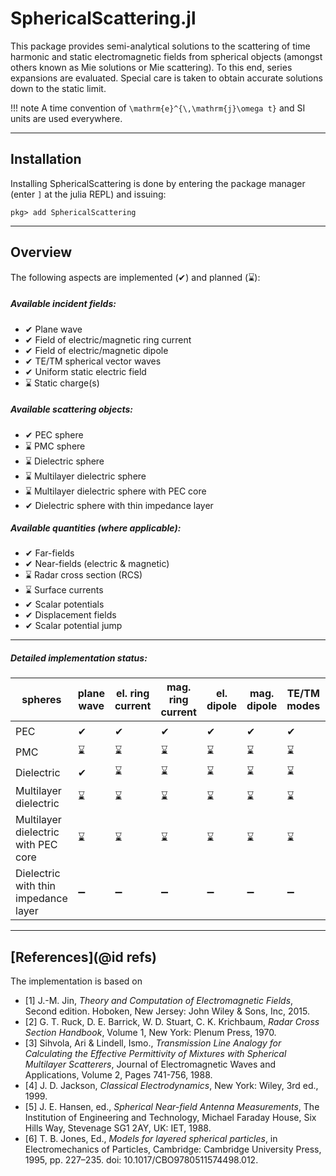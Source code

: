 
# SphericalScattering.jl

This package provides semi-analytical solutions to the scattering of time harmonic and static electromagnetic fields from spherical objects (amongst others known as Mie solutions or Mie scattering). 
To this end, series expansions are evaluated. Special care is taken to obtain accurate solutions down to the static limit.

!!! note
    A time convention of ``\mathrm{e}^{\,\mathrm{j}\omega t}`` and SI units are used everywhere.


---
## Installation

Installing SphericalScattering is done by entering the package manager (enter `]` at the julia REPL) and issuing:

```
pkg> add SphericalScattering 
```


---
## Overview

The following aspects are implemented (✔) and planned (⌛):

##### Available incident fields:
- ✔ Plane wave
- ✔ Field of electric/magnetic ring current
- ✔ Field of electric/magnetic dipole
- ✔ TE/TM spherical vector waves
- ✔ Uniform static electric field
- ⌛ Static charge(s)

##### Available scattering objects:
- ✔ PEC sphere
- ⌛ PMC sphere
- ⌛ Dielectric sphere 
- ⌛ Multilayer dielectric sphere 
- ⌛ Multilayer dielectric sphere with PEC core 
- ✔ Dielectric sphere with thin impedance layer

##### Available quantities (where applicable):
- ✔ Far-fields
- ✔ Near-fields (electric & magnetic)
- ⌛ Radar cross section (RCS)
- ⌛ Surface currents
- ✔ Scalar potentials 
- ✔ Displacement fields 
- ✔ Scalar potential jump 

---
##### Detailed implementation status:

| spheres                              | plane wave | el. ring current | mag. ring current | el. dipole | mag. dipole | TE/TM modes | uniform static field | static charge(s) |
|--------------------------------------|------------|------------------|-------------------|------------|-------------|-------------|----------------------|------------------|
| PEC                                  |      ✔     |        ✔         |         ✔         |      ✔     |       ✔     |      ✔      |           ✔          |        ⌛         |
| PMC                                  |      ⌛     |        ⌛         |         ⌛         |      ⌛     |       ⌛     |      ⌛      |           ⌛          |        ⌛        |
| Dielectric                           |      ✔     |        ⌛         |         ⌛         |      ⌛     |       ⌛     |      ⌛      |           ✔          |        ⌛        |
| Multilayer dielectric                |      ⌛     |        ⌛         |         ⌛         |      ⌛     |       ⌛     |      ⌛      |           ✔          |        ⌛        |
| Multilayer dielectric with PEC core  |      ⌛     |        ⌛         |         ⌛         |      ⌛     |       ⌛     |      ⌛      |           ✔          |        ⌛        |
| Dielectric with thin impedance layer |      ➖     |        ➖         |         ➖         |      ➖     |       ➖    |      ➖      |           ✔          |        ➖        |




---
## [References](@id refs)

The implementation is based on
- [1] J.-M. Jin, *Theory and Computation of Electromagnetic Fields*, Second edition. Hoboken, New Jersey: John Wiley & Sons, Inc, 2015.
- [2] G. T. Ruck, D. E. Barrick, W. D. Stuart, C. K. Krichbaum, *Radar Cross Section Handbook*, Volume 1, New York: Plenum Press, 1970.
- [3] Sihvola, Ari & Lindell, Ismo., *Transmission Line Analogy for Calculating the Effective Permittivity of Mixtures with Spherical Multilayer Scatterers*, Journal of Electromagnetic Waves and Applications, Volume 2, Pages 741-756, 1988.
- [4] J. D. Jackson, *Classical Electrodynamics*, New York: Wiley, 3rd ed., 1999.
- [5] J. E. Hansen, ed., *Spherical Near-field Antenna Measurements*, The Institution of Engineering and Technology, Michael Faraday House, Six Hills Way, Stevenage SG1 2AY, UK: IET, 1988.
- [6] T. B. Jones, Ed., *Models for layered spherical particles*, in Electromechanics of Particles, Cambridge: Cambridge University Press, 1995, pp. 227–235. doi: 10.1017/CBO9780511574498.012.
